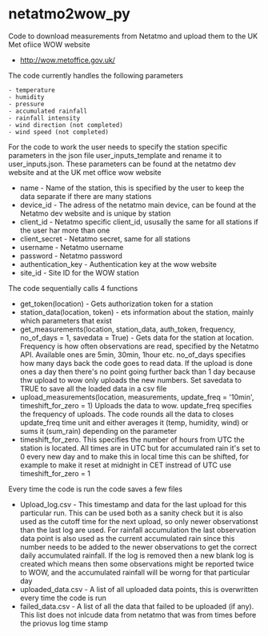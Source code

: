 # netatmo2wow_py

Code to download measurements from Netatmo and upload them to the UK Met ofiice WOW website
- http://wow.metoffice.gov.uk/

The code currently handles the following parameters

    - temperature
    - humidity
    - pressure
    - accumulated rainfall
    - rainfall intensity
    - wind direction (not completed)
    - wind speed (not completed)


For the code to work the user needs to specify the station specific parameters in the json file user_inputs_template and rename it to user_inputs.json. These parameters can be found at the netatmo dev website and at the UK met office wow website

- name - Name of the station, this is specified by the user to keep the data separate if there are many stations
- device_id - The adress of the netatmo main device, can be found at the Netatmo dev website and is unique by station
- client_id - Netatmo specific client_id, ususally the same for all stations if the user har more than one
- client_secret - Netatmo secret, same for all stations
- username - Netatmo username
- password - Netatmo password
- authentication_key - Authentication key at the wow website
- site_id - Site ID for the WOW station

	
The code sequentially calls 4 functions
- get_token(location) - Gets authorization token for a station
- station_data(location, token) - ets information about the station, mainly which parameters that exist
- get_measurements(location, station_data, auth_token, frequency, no_of_days = 1, savedata = True) - Gets data for the station at location. Frequency is how often observations are read, specified by the Netatmo API. Available ones are 5min, 30min, 1hour etc.
no_of_days specifies how many days back the code goes to read data. If the upload is done ones a day then there's no point going further back than 1 day because thw upload to wow only uploads the new numbers. Set savedata to TRUE to save all the loaded data in a csv file
- upload_measurements(location, measurements, update_freq = '10min', timeshift_for_zero = 1)
Uploads the data to wow. update_freq specifies the frequency of uploads. The code rounds all the data to closes update_freq time unit and either averages it (temp, humidity, wind) or sums it (sum_rain) depending on the parameter	
- timeshift_for_zero. This specifies the number of hours from UTC the station is located. All times are in UTC but for accumulated rain it's set to 0 every new day and to make this in local time this can be shifted, for example to make it reset at midnight in CET instread of UTC use timeshift_for_zero = 1

Every time the code is run the code saves a few files
- Upload_log.csv - This timestamp and data for the last upload for this particular run. This can be used both as a sanity check but it is also used as the cutoff time for the next upload, so only newer observationst
than the last log are used. For rainfall accumulation the last observation data point is also used as the current accumulated rain since this number needs to be added to the newer observations to get the correct daily accumulated rainfall. 
If the log is removed then a new blank log is created which means then some observations might be reported twice to WOW, and the accumulated rainfall will be worng for that particular day
- uploaded_data.csv - A list of all uploaded data points, this is overwritten every time the code is run
- failed_data.csv - A list of all the data that failed to be uploaded (if any). This list does not inlcude data from netatmo that was from times before the priovus log time stamp